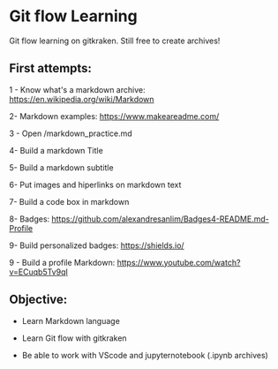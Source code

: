 # Git flow Learning 
Git flow learning on gitkraken. Still free to create archives!

## First attempts: 

1 - Know what's a markdown archive: https://en.wikipedia.org/wiki/Markdown

2- Markdown examples: https://www.makeareadme.com/

3 - Open /markdown_practice.md

4- Build a markdown Title 

5- Build a markdown subtitle 

6- Put images and hiperlinks on markdown text

7- Build a code box in markdown

8- Badges: https://github.com/alexandresanlim/Badges4-README.md-Profile

9- Build personalized badges: https://shields.io/

9 - Build a profile Markdown: https://www.youtube.com/watch?v=ECuqb5Tv9qI  

## Objective: 

- Learn Markdown language

- Learn Git flow with gitkraken

- Be able to work with VScode and jupyternotebook (.ipynb archives)
